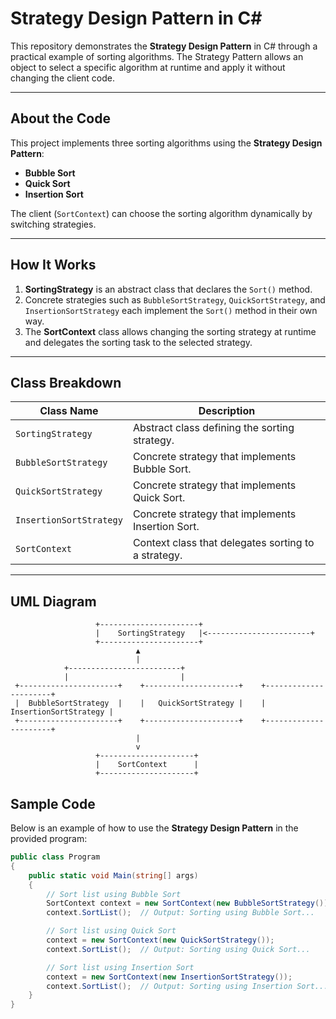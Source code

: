 # Strategy Design Pattern in C#

This repository demonstrates the **Strategy Design Pattern** in C# through a practical example of sorting algorithms. The Strategy Pattern allows an object to select a specific algorithm at runtime and apply it without changing the client code.

---

## About the Code

This project implements three sorting algorithms using the **Strategy Design Pattern**:

- **Bubble Sort**
- **Quick Sort**
- **Insertion Sort**

The client (`SortContext`) can choose the sorting algorithm dynamically by switching strategies.

---

## How It Works

1. **SortingStrategy** is an abstract class that declares the `Sort()` method.
2. Concrete strategies such as `BubbleSortStrategy`, `QuickSortStrategy`, and `InsertionSortStrategy` each implement the `Sort()` method in their own way.
3. The **SortContext** class allows changing the sorting strategy at runtime and delegates the sorting task to the selected strategy.

---

## Class Breakdown

| Class Name              | Description                                      |
|-------------------------|--------------------------------------------------|
| `SortingStrategy`        | Abstract class defining the sorting strategy.    |
| `BubbleSortStrategy`     | Concrete strategy that implements Bubble Sort.   |
| `QuickSortStrategy`      | Concrete strategy that implements Quick Sort.    |
| `InsertionSortStrategy`  | Concrete strategy that implements Insertion Sort.|
| `SortContext`            | Context class that delegates sorting to a strategy.|

---

## UML Diagram

```plaintext
                   +----------------------+
                   |    SortingStrategy   |<-----------------------+
                   +----------------------+
                            ▲
                            |
            +-------------------------+  
            |                         |  
 +----------------------+    +---------------------+    +----------------------+
 |  BubbleSortStrategy  |    |   QuickSortStrategy |    | InsertionSortStrategy |
 +----------------------+    +---------------------+    +----------------------+
                            |
                            v
                   +---------------------+
                   |    SortContext      |
                   +---------------------+
```
## Sample Code

Below is an example of how to use the **Strategy Design Pattern** in the provided program:

```csharp
public class Program
{
    public static void Main(string[] args)
    {
        // Sort list using Bubble Sort
        SortContext context = new SortContext(new BubbleSortStrategy());
        context.SortList();  // Output: Sorting using Bubble Sort...

        // Sort list using Quick Sort
        context = new SortContext(new QuickSortStrategy());
        context.SortList();  // Output: Sorting using Quick Sort...

        // Sort list using Insertion Sort
        context = new SortContext(new InsertionSortStrategy());
        context.SortList();  // Output: Sorting using Insertion Sort...
    }
}
